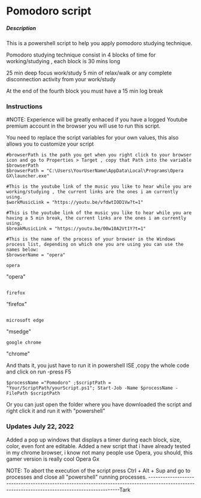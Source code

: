 # Pomodoro script

##### Description
This is a powershell script to help you apply pomodoro studying technique.

Pomodoro studying technique consist in 4 blocks of time for working/studying , each block is 30 mins long

25 min deep focus work/study
5 min of relax/walk or any complete disconnection activity from your work/study

At the end of the fourth block you must have a 15 min log break



### Instructions

#NOTE: Experience will be greatly enhaced if you have a logged Youtube premium account in the browser you will use to run this script.

You need to replace the script variables for your own values, this also allows you to customize your script
```
#browserPath is the path you get when you right click to your browser icon and go to Properties > Target , copy that Path into the variable $browserPath
$browserPath = "C:\Users\YourUserName\AppData\Local\Programs\Opera GX\launcher.exe"

#This is the youtube link of the music you like to hear while you are working/studying , the current links are the ones i am currently using.
$workMusicLink = "https://youtu.be/vfdwtIOD1Vw?t=1"

#This is the youtube link of the music you like to hear while you are having a 5 min break, the current links are the ones i am currently using.
$breakMusicLink = "https://youtu.be/00w10A2Vt1Y?t=1"

#This is the name of the process of your browser in the Windows process list, depending on which one you are using you can use the names below:
$browserName = "opera"

opera
```
"opera"
```

firefox
```
“firefox"
```

microsoft edge  
```
"msedge"
```
google chrome 
```
"chrome"


And thats it, you just have to run it in powershell ISE ,copy the whole code and click on run -press F5

```
$processName ="Pomodoro" ;$scriptPath = "Your/ScriptPath/yourScript.ps1"; Start-Job -Name $processName -FilePath $scriptPath
```

Or you can just open the folder where you have downloaded the script and right click it and run it with "powershell"

### Updates July 22, 2022

Added a pop up windows that displays a timer during each block, size, color, even font are editable.
Added a new script that i have already tested in my chrome browser, i know not many people use Opera, you should, this gamer version is really cool Opera Gx

NOTE: To abort the execution of the script press Ctrl + Alt + Sup and go to processes and close all "powershell" running processes.
------------------------------------------------------------------------------------------------------------------------------------------------Tark
